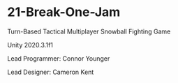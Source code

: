 # 21-Break-One-Jam
Turn-Based Tactical Multiplayer Snowball Fighting Game

Unity 2020.3.1f1


Lead Programmer: Connor Younger

Lead Designer: Cameron Kent
